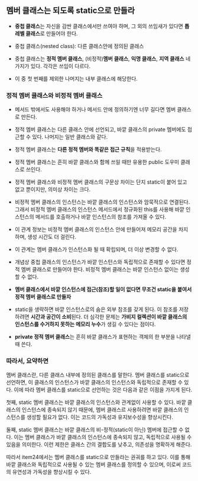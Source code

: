 ## 멤버 클래스는 되도록 static으로 만들라

- **중첩 클래스**는 자신을 감싼 클래스에서만 쓰여야 하며, 그 외의 쓰임새가 있다면 **톱레벨 클래스**로 만들어야 한다.
- 중첩 클래스(nested class): 다른 클래스안에 정의된 클래스

- 중첩 클래스는 **정적 멤버 클래스**, (비정적)**멤버 클래스**, **익명 클래스**, **지역 클래스** 네 가지가 있다. 각각은 쓰임이 다르다.
- 이 중 첫 번째를 제외한 나머지는 내부 클래스에 해당한다.
### 정적 멤버 클래스와 비정적 멤버 클래스

- 메서드 밖에서도 사용해야 하거나 메서드 안에 정의하기엔 너무 길다면 멤버 클래스로 만든다.
- 정적 멤버 클래스는 다른 클래스 안에 선언되고, 바깥 클래스의 private 멤버에도 접근할 수 있다. 나머지는 일반 클래스와 같다.
- 정적 멤버 클래스는 **다른 정적 멤버와 똑같은 접근 규칙**을 적용받는다.
- 정적 멤버 클래스는 흔히 바깥 클래스와 함께 쓰일 때만 유용한 public 도우미 클래스로 쓰인다.

- 정적 멤버 클래스와 비정적 멤버 클래스의 구문상 차이는 단지 static이 붙어 있고 없고 뿐이지만, 의미상 차이는 크다.
- 비정적 멤버 클래스의 인스턴스는 바깥 클래스의 인스턴스와 암묵적으로 연결된다. 그래서 비정적 멤버 클래스의 인스턴스 메서드에서 정규화된 this를 사용해 바깥 인스턴스의 메서드를 호출하거나 바깥 인스턴스의 참조를 가져올 수 있다.
- 이 관계 정보는 비정적 멤버 클래스의 인스턴스 안에 만들어져 메모리 공간을 차지하며, 생성 시간도 더 걸린다.
- 이 관계는 멤버 클래스가 인스턴스화 될 때 확립되며, 더 이상 변경할 수 없다.
- 개념상 중첩 클래스의 인스턴스가 바깥 인스턴스와 독립적으로 존재할 수 있다면 정적 멤버 클래스로 만들어야 한다. 비정적 멤버 클래스는 바깥 인스턴스 없이는 생성할 수 없다.

- **멤버 클래스에서 바깥 인스턴스에 접근(참조)할 일이 없다면 무조건 static을 붙여서 정적 멤버 클래스로 만들자**
- static을 생략하면 바깥 인스턴스로의 숨은 외부 참조를 갖게 된다. 이 참조를 저장하려면 **시간과 공간이 소비**된다. 더 심각한 문제는 **가비지 컬렉션이 바깥 클래스의 인스턴스를 수거하지 못하는 메모리 누수**가 생길 수 있다는 점이다.
- **private 정적 멤버 클래스**는 흔히 바깥 클래스가 표현하는 객체의 한 부분을 나타낼 때 쓴다.

### 따라서, 요약하면

멤버 클래스란, 다른 클래스 내부에 정의된 클래스를 말한다. 멤버 클래스를 static으로 선언하면, 이 클래스의 인스턴스가 바깥 클래스의 인스턴스와 독립적으로 존재할 수 있다.
이에 따라 멤버 클래스를 static으로 선언하는 것은 다음과 같은 이점을 가지게 된다.

첫째, static 멤버 클래스는 바깥 클래스의 인스턴스와 관계없이 사용할 수 있다. 바깥 클래스의 인스턴스에 종속되지 않기 때문에, 멤버 클래스르 사용하려면 바깥 클래스의 인스턴스를 생성할 필요가 없다. 이는 코드의 가독성과 유지보수성을 향상시킨다.

둘째, static 멤버 클래스는 바깥 클래스의 비-정적(static이 아닌) 멤버에 접근할 수 없다.
이는 멤버 클래스가 바깥 클래스의 인스턴스에 종속되지 않고, 독립적으로 사용될 수 있음을 의미한다. 이런 제한은 클래스 간의 결합도를 낮추고, 의존성을 명확하게 해준다.

따라서 item24에서는 멤버 클래스를 static으로 만들라는 권궈를 하고 있다. 이를 통해 바깥 클래스와 독립적으로 사용될 수 있는 멤버 클래스를 정의할 수 있으며, 이로써 코드의 유연성과 가독성을 향상시킬 수 있다.